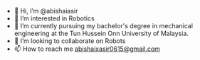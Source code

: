 - 👋 Hi, I’m @abishaiasir
- 👀 I’m interested in Robotics
- 🌱 I’m currently pursuing my bachelor's degree in mechanical engineering at the Tun Hussein Onn University of Malaysia.
- 💞️ I’m looking to collaborate on Robots
- 📫 How to reach me abishaixasir0615@gmail.com

<!---
abishaiasir/abishaiasir is a ✨ special ✨ repository because its `README.md` (this file) appears on your GitHub profile.
You can click the Preview link to take a look at your changes.
--->
